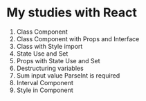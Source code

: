# My studies with React
1. Class Component
2. Class Component with Props and Interface
3. Class with Style import
4. State Use and Set
5. Props with State Use and Set
6. Destructuring variables
7. Sum input value ParseInt is required
8. Interval Component
9. Style in Component

